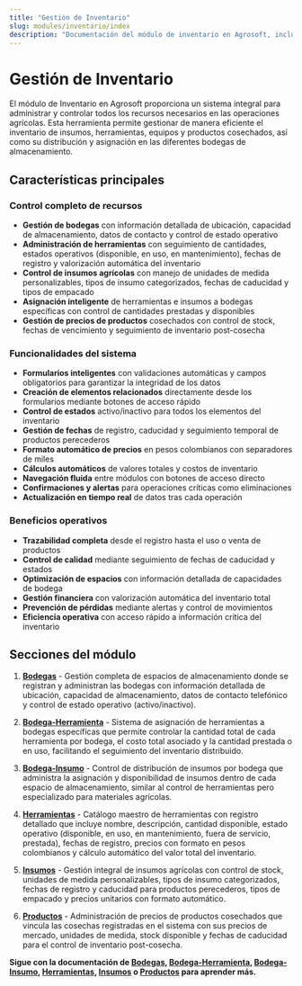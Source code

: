 ```yaml
---
title: "Gestión de Inventario"
slug: modules/inventario/index
description: "Documentación del módulo de inventario en Agrosoft, incluyendo la gestión de bodegas, herramientas e insumos."
---
```


# Gestión de Inventario

El módulo de Inventario en Agrosoft proporciona un sistema integral para administrar y controlar todos los recursos necesarios en las operaciones agrícolas. Esta herramienta permite gestionar de manera eficiente el inventario de insumos, herramientas, equipos y productos cosechados, así como su distribución y asignación en las diferentes bodegas de almacenamiento.

## Características principales

### Control completo de recursos
- **Gestión de bodegas** con información detallada de ubicación, capacidad de almacenamiento, datos de contacto y control de estado operativo
- **Administración de herramientas** con seguimiento de cantidades, estados operativos (disponible, en uso, en mantenimiento), fechas de registro y valorización automática del inventario
- **Control de insumos agrícolas** con manejo de unidades de medida personalizables, tipos de insumo categorizados, fechas de caducidad y tipos de empacado
- **Asignación inteligente** de herramientas e insumos a bodegas específicas con control de cantidades prestadas y disponibles
- **Gestión de precios de productos** cosechados con control de stock, fechas de vencimiento y seguimiento de inventario post-cosecha

### Funcionalidades del sistema
- **Formularios inteligentes** con validaciones automáticas y campos obligatorios para garantizar la integridad de los datos
- **Creación de elementos relacionados** directamente desde los formularios mediante botones de acceso rápido
- **Control de estados** activo/inactivo para todos los elementos del inventario
- **Gestión de fechas** de registro, caducidad y seguimiento temporal de productos perecederos
- **Formato automático de precios** en pesos colombianos con separadores de miles
- **Cálculos automáticos** de valores totales y costos de inventario
- **Navegación fluida** entre módulos con botones de acceso directo
- **Confirmaciones y alertas** para operaciones críticas como eliminaciones
- **Actualización en tiempo real** de datos tras cada operación

### Beneficios operativos
- **Trazabilidad completa** desde el registro hasta el uso o venta de productos
- **Control de calidad** mediante seguimiento de fechas de caducidad y estados
- **Optimización de espacios** con información detallada de capacidades de bodega
- **Gestión financiera** con valorización automática del inventario total
- **Prevención de pérdidas** mediante alertas y control de movimientos
- **Eficiencia operativa** con acceso rápido a información crítica del inventario

## Secciones del módulo

1. **[Bodegas](./bodega)** - Gestión completa de espacios de almacenamiento donde se registran y administran las bodegas con información detallada de ubicación, capacidad de almacenamiento, datos de contacto telefónico y control de estado operativo (activo/inactivo).

2. **[Bodega-Herramienta](./bodega_herramienta)** - Sistema de asignación de herramientas a bodegas específicas que permite controlar la cantidad total de cada herramienta por bodega, el costo total asociado y la cantidad prestada o en uso, facilitando el seguimiento del inventario distribuido.

3. **[Bodega-Insumo](./bodega_insumo)** - Control de distribución de insumos por bodega que administra la asignación y disponibilidad de insumos dentro de cada espacio de almacenamiento, similar al control de herramientas pero especializado para materiales agrícolas.

4. **[Herramientas](./herramientas)** - Catálogo maestro de herramientas con registro detallado que incluye nombre, descripción, cantidad disponible, estado operativo (disponible, en uso, en mantenimiento, fuera de servicio, prestada), fechas de registro, precios con formato en pesos colombianos y cálculo automático del valor total del inventario.

5. **[Insumos](./insumos)** - Gestión integral de insumos agrícolas con control de stock, unidades de medida personalizables, tipos de insumo categorizados, fechas de registro y caducidad para productos perecederos, tipos de empacado y precios unitarios con formato automático.

6. **[Productos](./precio_producto)** - Administración de precios de productos cosechados que vincula las cosechas registradas en el sistema con sus precios de mercado, unidades de medida, stock disponible y fechas de caducidad para el control de inventario post-cosecha.

**Sigue con la documentación de [Bodegas](./bodega), [Bodega-Herramienta](./bodega_herramienta), [Bodega-Insumo](./bodega_insumo), [Herramientas](./herramientas), [Insumos](./insumos) o [Productos](./precio_producto) para aprender más.**
